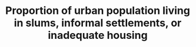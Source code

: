 ---
method_of_computation: access  to  improved  sanitation  facilities
indicator_definition: >-
  Proportion  of  people  living  in  households  lacking  at  least  one  of  the  following  five  housing  conditions:  access  to  improved  water
target: >-
  By  2030,  ensure  access  for  all  to  adequate,  safe  and  affordable  housing  and  basic  services  and  upgrade  slums.
indicator_name: >-
  Proportion  of  urban  population  living  in  slums,  informal  settlements,  or  inadequate  housing
title: >-
  Proportion  of  urban  population  living  in  slums,  informal  settlements,  or  inadequate  housing
permalink: /11-1-1/
sdg_goal: 11
graph_type_description: Line  graph
graph_status_notes: Graphed
layout: indicator
indicator: 11.1.1
un_designated_tier: '1'
un_custodial_agency: "UN  Habitat  (Partnering  Agencies:  UNEP)"
indicator_variable: sv_inadqt_hs
variable_description: null
variable_notes: null
target_id: '11.1'
has_metadata: true
rationale_interpretation: '  sufficient-living  area  (not  overcrowded)'
goal_meta_link: 'http://unstats.un.org/sdgs/files/metadata-compilation/Metadata-Goal-11.pdf'
goal_meta_link_page: 2
source_title: null
source_notes: null
published: true
actual_indicator_available: Percentage  of  occupied  housing  units  in  urban  areas  that  are  inadequate
us_method_of_computation: >-
  2007-2013:  Using  microdata  of  the  American  Housing  Survey  national  public  use  files.  Tabulate  ZADEQ  (recoded  adequacy  of  housing,  values  '2'  and  '3')  for  occupied  units  (STATUS='1')  in  urban  areas  (METRO3  IN['1','2','4','9']),  weighted  by  WGT90GEO.  Percent  of  all  occupied  in  urban  areas.  See  AHS  codebook  for  full  description  of  variables:  http://www.census.gov/programs-surveys/ahs/tech-documentation/codebooks/ahs-codebook.html    2015  and  later:  Using  internal  use  file  of  the  American  Housing  Survey.  Tabulate  ADEQUACY  (recoded  adequacy  of  housing,  values  '2'  and  '3')  for  occupied  units  (INTSTATUS='1')  in  urban  areas  (URBAN_2010  IN('1','2')).  See  online  codebook  at  https://www.census.gov/data-tools/demo/codebook/ahs/ahsdict.html.
periodicity: 'Biennial,  odd-numbered  years'
time_period: 2007-2015
unit_of_measure: Percent  of  all  occupied  housing  units  (households)
disaggregation_categories: >-
  Moderately  inadequate  (ZADEQ  =  '2'),  Severely  inadequate  (ZADEQ='3');  For  2015  and  later,  variable  name  is  ADEQUACY,  but  coding  is  the  same.
date_of_national_source_publication: July  2017
date_metadata_updated: 'October  5,  2017'
scheduled_update_by_national_source: October  2019
source_agency_staff_name: David  A.  Vandenbroucke
source_agency_staff_email: david.a.vandenbroucke@hud.gov
source_agency_survey_dataset: American  Housing  Survey
source_url: 
comments_and_limitations: >-
  Occupied  housing  units  only.  No  group  quarters  or  homeless.  Slums  and  informal  housing  are  not  defined.
international_and_national_references: NA
actual_indicator_available_description: >-
  Percentage  of  occupied  housing  units  in  urban  areas  that  are  moderately  inadequate,  severely  inadequate,  and  all  inadequate.
graph_title: null

---